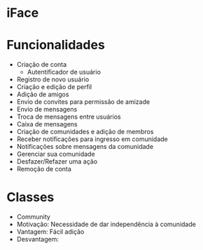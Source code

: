 # iFace

# Funcionalidades

- Criação de conta
    - Autentificador de usuário
-   Registro de novo usuário
- Criação e edição de perfil
- Adição de amigos
-   Envio de convites para permissão de amizade
- Envio de mensagens
-   Troca de mensagens entre usuários
-   Caixa de mensagens
- Criação de comunidades e adição de membros
-   Receber notificações para ingresso em comunidade
-   Notificações sobre mensagens da comunidade
-   Gerenciar sua comunidade
- Desfazer/Refazer uma ação
- Remoção de conta

# Classes

- Community
-   Motivação:  Necessidade de dar independência à comunidade
-   Vantagem: Fácil adição
-   Desvantagem:


